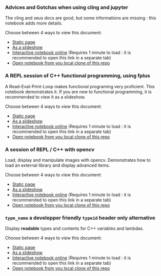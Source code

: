 
### Advices and Gotchas when using cling and jupyter

The cling and xeus docs are good, but some informations are missing : this notebook adds more details.

Choose between 4 ways to view this document:
* <a href="../notebooks/3_Advices_And_Gotchas.html" target="_blank">Static page</a>
* <a href="../notebooks/3_Advices_And_Gotchas.slides.html" target="_blank">As a slideshow</a>
* <a href="https://mybinder.org/v2/gh/pthom/Cling_Repl_Demo/master?filepath=notebooks%2F3_Advices_And_Gotchas.ipynb"
  target="_blank">Interactive notebook online</a>
  (Requires 1 minute to load : it is recommended to open this link in a separate tab)
* <a href="http://localhost:8888/notebooks/3_Advices_And_Gotchas.ipynb" target="_blank">Open notebook from you local clone of this repo</a>

### A REPL session of C++ functional programming, using fplus

A Read-Eval-Print-Loop makes functional programing very proficient. This notebook demonstrates it. If you are new to functional programming, it is recommended to view it as a slideshow.

Choose between 4 ways to view this document:
* <a href="../notebooks/2_Functional_REPL.html" target="_blank">Static page</a>
* <a href="../notebooks/2_Functional_REPL.slides.html" target="_blank">As a slideshow</a>
* <a href="https://mybinder.org/v2/gh/pthom/Cling_Repl_Demo/master?filepath=notebooks%2F2_Functional_REPL.ipynb"
  target="_blank">Interactive notebook online</a>
  (Requires 1 minute to load : it is recommended to open this link in a separate tab)
* <a href="http://localhost:8888/notebooks/2_Functional_REPL.ipynb" target="_blank">Open notebook from you local clone of this repo</a>

### A session of REPL / C++ with opencv

Load, display and manipulate images with opencv. Demonstrates how to load an external library and display advanced items.

Choose between 4 ways to view this document:
* <a href="../notebooks/1_opencv_example.html" target="_blank">Static page</a>
* <a href="../notebooks/1_opencv_example.slides.html" target="_blank">As a slideshow</a>
* <a href="https://mybinder.org/v2/gh/pthom/Cling_Repl_Demo/master?filepath=notebooks%2F1_opencv_example.ipynb"
  target="_blank">Interactive notebook online</a>
  (Requires 1 minute to load : it is recommended to open this link in a separate tab)
* <a href="http://localhost:8888/notebooks/1_opencv_example.ipynb" target="_blank">Open notebook from you local clone of this repo</a>

### `type_name` a developper friendly `typeid` header only alternative

Display **readable** types and contents for C++ variables and lambdas. 

Choose between 4 ways to view this document:
* <a href="../notebooks/typename.html" target="_blank">Static page</a>
* <a href="../notebooks/typename.slides.html" target="_blank">As a slideshow</a>
* <a href="https://mybinder.org/v2/gh/pthom/Cling_Repl_Demo/master?filepath=notebooks%2Ftypename.ipynb"
  target="_blank">Interactive notebook online</a>
  (Requires 1 minute to load : it is recommended to open this link in a separate tab)
* <a href="http://localhost:8888/notebooks/typename.ipynb" target="_blank">Open notebook from you local clone of this repo</a>

